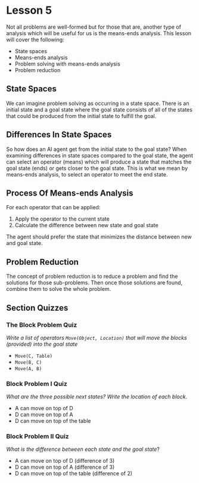 # Lesson 5

Not all problems are well-formed but for those that are, another type of analysis which will be useful for us is the means-ends analysis. This lesson will cover the following:

- State spaces
- Means-ends analysis
- Problem solving with means-ends analysis
- Problem reduction

## State Spaces

We can imagine problem solving as occurring in a state space. There is an initial state and a goal state where the goal state consists of all of the states that could be produced from the initial state to fulfill the goal.

## Differences In State Spaces

So how does an AI agent get from the initial state to the goal state? When examining differences in state spaces compared to the goal state, the agent can select an operator (means) which will produce a state that matches the goal state (ends) or gets closer to the goal state. This is what we mean by means-ends analysis, to select an operator to meet the end state.

## Process Of Means-ends Analysis

For each operator that can be applied:

1. Apply the operator to the current state
2. Calculate the difference between new state and goal state

The agent should prefer the state that minimizes the distance between new and goal state.

## Problem Reduction

The concept of problem reduction is to reduce a problem and find the solutions for those sub-problems. Then once those solutions are found, combine them to solve the whole problem.

## Section Quizzes

### The Block Problem Quiz

_Write a list of operators `Move(Object, Location)` that will move the blocks (provided) into the goal state_

- `Move(C, Table)`
- `Move(B, C)`
- `Move(A, B)`

### Block Problem I Quiz

_What are the three possible next states? Write the location of each block_.

- A can move on top of D
- D can move on top of A
- D can move on top of the table

### Block Problem II Quiz

_What is the difference between each state and the goal state_?

- A can move on top of D (difference of 3)
- D can move on top of A (difference of 3)
- D can move on top of the table (difference of 2)
